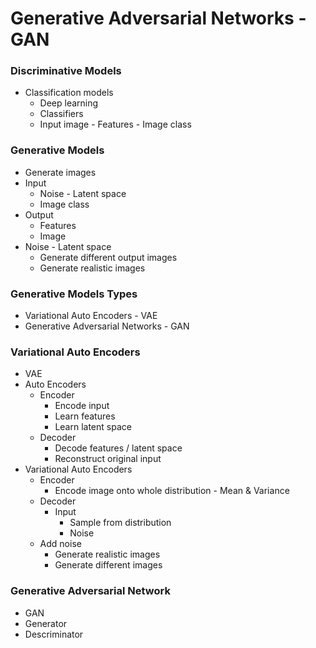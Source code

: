 # Generative Adversarial Networks - GAN

### Discriminative Models
- Classification models
  - Deep learning
  - Classifiers
  - Input image - Features - Image class

### Generative Models
- Generate images
- Input
  - Noise - Latent space
  - Image class 
- Output
  - Features
  - Image
- Noise - Latent space
  - Generate different output images
  - Generate realistic images

### Generative Models Types
- Variational Auto Encoders - VAE
- Generative Adversarial Networks - GAN

### Variational Auto Encoders
- VAE
- Auto Encoders
  - Encoder
    - Encode input
    - Learn features
    - Learn latent space
  - Decoder
    - Decode features / latent space
    - Reconstruct original input
- Variational Auto Encoders
  - Encoder
    - Encode image onto whole distribution - Mean & Variance 
  - Decoder
    - Input
      - Sample from distribution
      - Noise
  - Add noise
    - Generate realistic images
    - Generate different images
      
### Generative Adversarial Network

- GAN 
- Generator
- Descriminator

